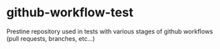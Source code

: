 github-workflow-test
====================

Prestine repository used in tests with various stages of github workflows (pull requests, branches, etc...)
